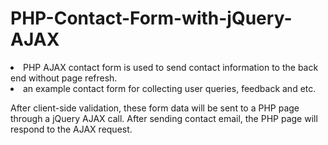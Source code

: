 # PHP-Contact-Form-with-jQuery-AJAX

<li> PHP AJAX contact form is used to send contact information to the back end without page refresh. </li>

<li> an example contact form for collecting user queries, feedback and etc. </li>

After client-side validation, these form data will be sent to a PHP page through a jQuery AJAX call. After sending contact email, the PHP page will respond to the AJAX request.

